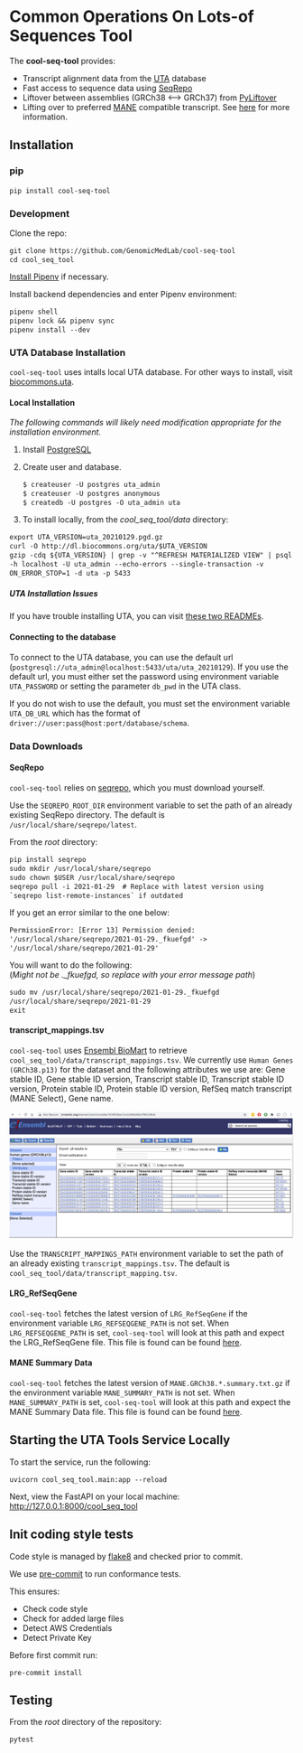 # **C**ommon **O**perations **O**n **L**ots-of **Seq**uences Tool

The **cool-seq-tool** provides:

  - Transcript alignment data from the [UTA](https://github.com/biocommons/uta) database
  - Fast access to sequence data using [SeqRepo](https://github.com/biocommons/biocommons.seqrepo)
  - Liftover between assemblies (GRCh38 <--> GRCh37) from [PyLiftover](https://github.com/konstantint/pyliftover)
  - Lifting over to preferred [MANE](https://www.ncbi.nlm.nih.gov/refseq/MANE/) compatible transcript. See [here](docs/TranscriptSelectionPriority.md) for more information.

## Installation

### pip

```commandline
pip install cool-seq-tool
```

### Development

Clone the repo:

```commandline
git clone https://github.com/GenomicMedLab/cool-seq-tool
cd cool_seq_tool
```

[Install Pipenv](https://pipenv-fork.readthedocs.io/en/latest/#install-pipenv-today) if necessary.

Install backend dependencies and enter Pipenv environment:

```commandline
pipenv shell
pipenv lock && pipenv sync
pipenv install --dev
```

### UTA Database Installation

`cool-seq-tool` uses intalls local UTA database. For other ways to install, visit [biocommons.uta](https://github.com/biocommons/uta).

#### Local Installation

_The following commands will likely need modification appropriate for the installation environment._
1. Install [PostgreSQL](https://www.postgresql.org/)
2. Create user and database.

    ```
    $ createuser -U postgres uta_admin
    $ createuser -U postgres anonymous
    $ createdb -U postgres -O uta_admin uta
    ```

3. To install locally, from the _cool_seq_tool/data_ directory:
```
export UTA_VERSION=uta_20210129.pgd.gz
curl -O http://dl.biocommons.org/uta/$UTA_VERSION
gzip -cdq ${UTA_VERSION} | grep -v "^REFRESH MATERIALIZED VIEW" | psql -h localhost -U uta_admin --echo-errors --single-transaction -v ON_ERROR_STOP=1 -d uta -p 5433
```

##### UTA Installation Issues
If you have trouble installing UTA, you can visit [these two READMEs](https://github.com/ga4gh/vrs-python/tree/main/docs/setup_help).

#### Connecting to the database

To connect to the UTA database, you can use the default url (`postgresql://uta_admin@localhost:5433/uta/uta_20210129`). If you use the default url, you must either set the password using environment variable `UTA_PASSWORD` or setting the parameter `db_pwd` in the UTA class.

If you do not wish to use the default, you must set the environment variable `UTA_DB_URL` which has the format of `driver://user:pass@host:port/database/schema`.

### Data Downloads

#### SeqRepo
`cool-seq-tool` relies on [seqrepo](https://github.com/biocommons/biocommons.seqrepo), which you must download yourself.

Use the `SEQREPO_ROOT_DIR` environment variable to set the path of an already existing SeqRepo directory. The default is `/usr/local/share/seqrepo/latest`.

From the _root_ directory:
```
pip install seqrepo
sudo mkdir /usr/local/share/seqrepo
sudo chown $USER /usr/local/share/seqrepo
seqrepo pull -i 2021-01-29  # Replace with latest version using `seqrepo list-remote-instances` if outdated
```

If you get an error similar to the one below:
```
PermissionError: [Error 13] Permission denied: '/usr/local/share/seqrepo/2021-01-29._fkuefgd' -> '/usr/local/share/seqrepo/2021-01-29'
```

You will want to do the following:\
(*Might not be ._fkuefgd, so replace with your error message path*)
```console
sudo mv /usr/local/share/seqrepo/2021-01-29._fkuefgd /usr/local/share/seqrepo/2021-01-29
exit
```

#### transcript_mappings.tsv
`cool-seq-tool` uses [Ensembl BioMart](http://www.ensembl.org/biomart/martview) to retrieve `cool_seq_tool/data/transcript_mappings.tsv`. We currently use `Human Genes (GRCh38.p13)` for the dataset and the following attributes we use are: Gene stable ID, Gene stable ID version, Transcript stable ID, Transcript stable ID version, Protein stable ID, Protein stable ID version, RefSeq match transcript (MANE Select), Gene name.

![image](biomart.png)

Use the `TRANSCRIPT_MAPPINGS_PATH` environment variable to set the path of an already existing `transcript_mappings.tsv`. The default is `cool_seq_tool/data/transcript_mapping.tsv`.

#### LRG_RefSeqGene

`cool-seq-tool` fetches the latest version of `LRG_RefSeqGene` if the environment variable `LRG_REFSEQGENE_PATH` is not set. When `LRG_REFSEQGENE_PATH` is set, `cool-seq-tool` will look at this path and expect the LRG_RefSeqGene file. This file is found can be found [here](https://ftp.ncbi.nlm.nih.gov/refseq/H_sapiens/RefSeqGene).

#### MANE Summary Data

`cool-seq-tool` fetches the latest version of `MANE.GRCh38.*.summary.txt.gz` if the environment variable `MANE_SUMMARY_PATH` is not set. When `MANE_SUMMARY_PATH` is set, `cool-seq-tool` will look at this path and expect the MANE Summary Data file. This file is found can be found [here](https://ftp.ncbi.nlm.nih.gov/refseq/MANE/MANE_human/current/).

## Starting the UTA Tools Service Locally

To start the service, run the following:

```commandline
uvicorn cool_seq_tool.main:app --reload
```

Next, view the FastAPI on your local machine: http://127.0.0.1:8000/cool_seq_tool

## Init coding style tests
Code style is managed by [flake8](https://github.com/PyCQA/flake8) and checked prior to commit.

We use [pre-commit](https://pre-commit.com/#usage) to run conformance tests.

This ensures:

* Check code style
* Check for added large files
* Detect AWS Credentials
* Detect Private Key

Before first commit run:

```
pre-commit install
```

## Testing
From the _root_ directory of the repository:
```
pytest
```
